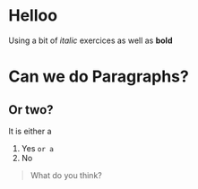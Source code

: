 # Helloo
Using a bit of *italic* exercices as well as **bold**
# Can we do Paragraphs? 
## Or two? 
It is either a 
1. Yes
`or a` 
2. No 
> What do you think?

